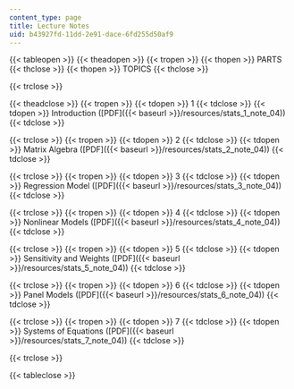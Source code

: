 ```yaml
---
content_type: page
title: Lecture Notes
uid: b43927fd-11dd-2e91-dace-6fd255d50af9
---
```


{{< tableopen >}}
{{< theadopen >}}
{{< tropen >}}
{{< thopen >}}
PARTS
{{< thclose >}}
{{< thopen >}}
TOPICS
{{< thclose >}}

{{< trclose >}}

{{< theadclose >}}
{{< tropen >}}
{{< tdopen >}}
1
{{< tdclose >}}
{{< tdopen >}}
Introduction ([PDF]({{< baseurl >}}/resources/stats_1_note_04))
{{< tdclose >}}

{{< trclose >}}
{{< tropen >}}
{{< tdopen >}}
2
{{< tdclose >}}
{{< tdopen >}}
Matrix Algebra ([PDF]({{< baseurl >}}/resources/stats_2_note_04))
{{< tdclose >}}

{{< trclose >}}
{{< tropen >}}
{{< tdopen >}}
3
{{< tdclose >}}
{{< tdopen >}}
Regression Model ([PDF]({{< baseurl >}}/resources/stats_3_note_04))
{{< tdclose >}}

{{< trclose >}}
{{< tropen >}}
{{< tdopen >}}
4
{{< tdclose >}}
{{< tdopen >}}
Nonlinear Models ([PDF]({{< baseurl >}}/resources/stats_4_note_04))
{{< tdclose >}}

{{< trclose >}}
{{< tropen >}}
{{< tdopen >}}
5
{{< tdclose >}}
{{< tdopen >}}
Sensitivity and Weights ([PDF]({{< baseurl >}}/resources/stats_5_note_04))
{{< tdclose >}}

{{< trclose >}}
{{< tropen >}}
{{< tdopen >}}
6
{{< tdclose >}}
{{< tdopen >}}
Panel Models ([PDF]({{< baseurl >}}/resources/stats_6_note_04))
{{< tdclose >}}

{{< trclose >}}
{{< tropen >}}
{{< tdopen >}}
7
{{< tdclose >}}
{{< tdopen >}}
Systems of Equations ([PDF]({{< baseurl >}}/resources/stats_7_note_04))
{{< tdclose >}}

{{< trclose >}}

{{< tableclose >}}